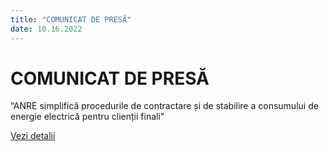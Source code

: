 ```yaml
---
title: "COMUNICAT DE PRESĂ"
date: 10.16.2022
---
```


# COMUNICAT DE PRESĂ

“ANRE simplifică procedurile de contractare și de stabilire a consumului de energie electrică pentru clienții finali"

[Vezi detalii](./homepage/informatii-utile/Comunicat_de_presa_30.06.2021.pdf)

